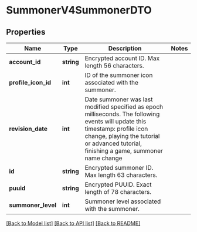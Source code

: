 # SummonerV4SummonerDTO

## Properties
Name | Type | Description | Notes
------------ | ------------- | ------------- | -------------
**account_id** | **string** | Encrypted account ID. Max length 56 characters. | 
**profile_icon_id** | **int** | ID of the summoner icon associated with the summoner. | 
**revision_date** | **int** | Date summoner was last modified specified as epoch milliseconds. The following events will update this timestamp: profile icon change, playing the tutorial or advanced tutorial, finishing a game, summoner name change | 
**id** | **string** | Encrypted summoner ID. Max length 63 characters. | 
**puuid** | **string** | Encrypted PUUID. Exact length of 78 characters. | 
**summoner_level** | **int** | Summoner level associated with the summoner. | 

[[Back to Model list]](../README.md#documentation-for-models) [[Back to API list]](../README.md#documentation-for-api-endpoints) [[Back to README]](../README.md)


